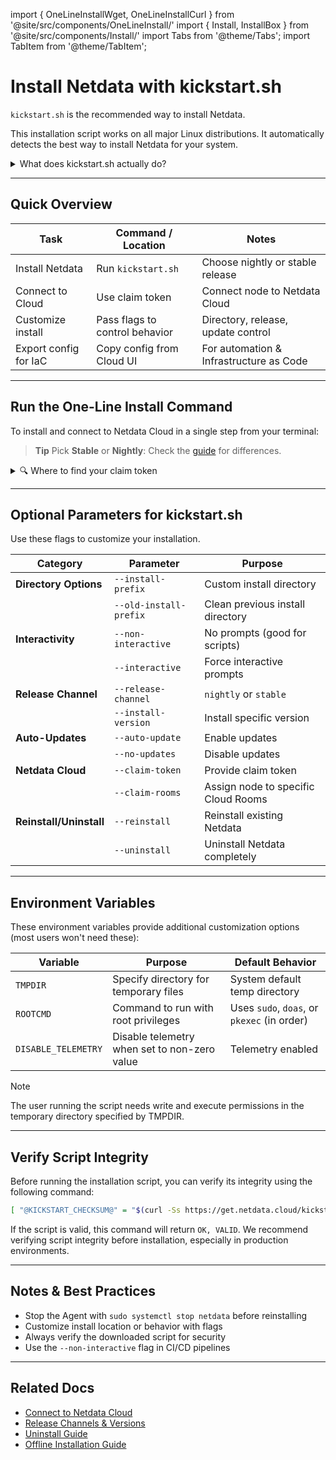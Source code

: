 import { OneLineInstallWget, OneLineInstallCurl } from '@site/src/components/OneLineInstall/'
import { Install, InstallBox } from '@site/src/components/Install/'
import Tabs from '@theme/Tabs';
import TabItem from '@theme/TabItem';

# Install Netdata with kickstart.sh

`kickstart.sh` is the recommended way to install Netdata.

This installation script works on all major Linux distributions. It automatically detects the best way to install Netdata for your system.

<details><summary>What does kickstart.sh actually do?</summary>

1. Detects your OS and environment
2. Checks for an existing Netdata installation
3. Installs using:
    - Native packages (preferred)
    - Static build (fallback)
    - Build from source (last resort)
4. Installs an auto-update cron job (unless disabled)
5. Optionally connects your node to Netdata Cloud

</details>  

---

## Quick Overview

| Task                  | Command / Location             | Notes                                   |
|-----------------------|--------------------------------|-----------------------------------------|
| Install Netdata       | Run `kickstart.sh`             | Choose nightly or stable release        |
| Connect to Cloud      | Use claim token                | Connect node to Netdata Cloud           |
| Customize install     | Pass flags to control behavior | Directory, release, update control      |
| Export config for IaC | Copy config from Cloud UI      | For automation & Infrastructure as Code |

---

## Run the One-Line Install Command

To install and connect to Netdata Cloud in a single step from your terminal:

<Tabs>
  <TabItem value="wget" label="wget">

<OneLineInstallWget/>

  </TabItem>
  <TabItem value="curl" label="curl">

<OneLineInstallCurl/>

  </TabItem>
</Tabs>

> **Tip**
> Pick **Stable** or **Nightly**: Check the [guide](/docs/netdata-agent/versions-and-platforms.md) for differences.

<details><summary>🔍 Where to find your claim token</summary>

1. Log in to [Netdata Cloud](https://app.netdata.cloud)
2. Navigate to your Space
3. Go to **Space Settings** → **Nodes**
4. Click **Add Node** → Copy Claim Token

<!-- Screenshot Placeholder -->
<!-- ![Claim Token in Netdata Cloud UI](../img/kickstart/claim-token-ui.png) -->

</details>

---

## Optional Parameters for kickstart.sh

Use these flags to customize your installation.

| Category                | Parameter              | Purpose                             |
|-------------------------|------------------------|-------------------------------------|
| **Directory Options**   | `--install-prefix`     | Custom install directory            |
|                         | `--old-install-prefix` | Clean previous install directory    |
| **Interactivity**       | `--non-interactive`    | No prompts (good for scripts)       |
|                         | `--interactive`        | Force interactive prompts           |
| **Release Channel**     | `--release-channel`    | `nightly` or `stable`               |
|                         | `--install-version`    | Install specific version            |
| **Auto-Updates**        | `--auto-update`        | Enable updates                      |
|                         | `--no-updates`         | Disable updates                     |
| **Netdata Cloud**       | `--claim-token`        | Provide claim token                 |
|                         | `--claim-rooms`        | Assign node to specific Cloud Rooms |
| **Reinstall/Uninstall** | `--reinstall`          | Reinstall existing Netdata          |
|                         | `--uninstall`          | Uninstall Netdata completely        |

---

## Environment Variables

These environment variables provide additional customization options (most users won't need these):

| Variable            | Purpose                                      | Default Behavior                            |
|---------------------|----------------------------------------------|---------------------------------------------|
| `TMPDIR`            | Specify directory for temporary files        | System default temp directory               |
| `ROOTCMD`           | Command to run with root privileges          | Uses `sudo`, `doas`, or `pkexec` (in order) |
| `DISABLE_TELEMETRY` | Disable telemetry when set to non-zero value | Telemetry enabled                           |

> [!NOTE]
> The user running the script needs write and execute permissions in the temporary directory specified by TMPDIR.

---

## Verify Script Integrity

Before running the installation script, you can verify its integrity using the following command:

```bash
[ "@KICKSTART_CHECKSUM@" = "$(curl -Ss https://get.netdata.cloud/kickstart.sh | md5sum | cut -d ' ' -f 1)" ] && echo "OK, VALID" || echo "FAILED, INVALID"
```

If the script is valid, this command will return `OK, VALID`. We recommend verifying script integrity before installation, especially in production environments.

---

## Notes & Best Practices

- Stop the Agent with `sudo systemctl stop netdata` before reinstalling
- Customize install location or behavior with flags
- Always verify the downloaded script for security
- Use the `--non-interactive` flag in CI/CD pipelines

---

## Related Docs

- [Connect to Netdata Cloud](/docs/netdata-cloud/connect-agent-to-cloud)
- [Release Channels & Versions](/docs/netdata-agent/versions-and-platforms.md)
- [Uninstall Guide](/docs/netdata-agent/maintenance/uninstall)
- [Offline Installation Guide](/packaging/installer/methods/offline.md)
